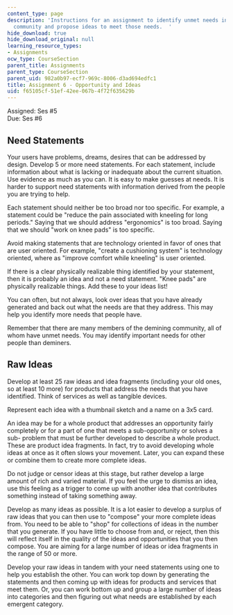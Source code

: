 ```yaml
---
content_type: page
description: 'Instructions for an assignment to identify unmet needs in the demining
  community and propose ideas to meet those needs.  '
hide_download: true
hide_download_original: null
learning_resource_types:
- Assignments
ocw_type: CourseSection
parent_title: Assignments
parent_type: CourseSection
parent_uid: 982a0b97-ecf7-969c-8006-d3ad694edfc1
title: Assignment 6 - Opportunity and Ideas
uid: f65105cf-51ef-42ee-067b-4f72f635629b
---
```


Assigned: Ses #5  
Due: Ses #6

Need Statements
---------------

Your users have problems, dreams, desires that can be addressed by design. Develop 5 or more need statements. For each statement, include information about what is lacking or inadequate about the current situation. Use evidence as much as you can. It is easy to make guesses at needs. It is harder to support need statements with information derived from the people you are trying to help.

Each statement should neither be too broad nor too specific. For example, a statement could be "reduce the pain associated with kneeling for long periods." Saying that we should address "ergonomics" is too broad. Saying that we should "work on knee pads" is too specific.

Avoid making statements that are technology oriented in favor of ones that are user oriented. For example, "create a cushioning system" is technology oriented, where as "improve comfort while kneeling" is user oriented.

If there is a clear physically realizable thing identified by your statement, then it is probably an idea and not a need statement. "Knee pads" are physically realizable things. Add these to your ideas list!

You can often, but not always, look over ideas that you have already generated and back out what the needs are that they address. This may help you identify more needs that people have.

Remember that there are many members of the demining community, all of whom have unmet needs. You may identify important needs for other people than deminers.

Raw Ideas
---------

Develop at least 25 raw ideas and idea fragments (including your old ones, so at least 10 more) for products that address the needs that you have identified. Think of services as well as tangible devices.

Represent each idea with a thumbnail sketch and a name on a 3x5 card.

An idea may be for a whole product that addresses an opportunity fairly completely or for a part of one that meets a sub-opportunity or solves a sub- problem that must be further developed to describe a whole product. These are product idea fragments. In fact, try to avoid developing whole ideas at once as it often slows your movement. Later, you can expand these or combine them to create more complete ideas.

Do not judge or censor ideas at this stage, but rather develop a large amount of rich and varied material. If you feel the urge to dismiss an idea, use this feeling as a trigger to come up with another idea that contributes something instead of taking something away.

Develop as many ideas as possible. It is a lot easier to develop a surplus of raw ideas that you can then use to "compose" your more complete ideas from. You need to be able to "shop" for collections of ideas in the number that you generate. If you have little to choose from and, or reject, then this will reflect itself in the quality of the ideas and opportunities that you then compose. You are aiming for a large number of ideas or idea fragments in the range of 50 or more.

Develop your raw ideas in tandem with your need statements using one to help you establish the other. You can work top down by generating the statements and then coming up with ideas for products and services that meet them. Or, you can work bottom up and group a large number of ideas into categories and then figuring out what needs are established by each emergent category.